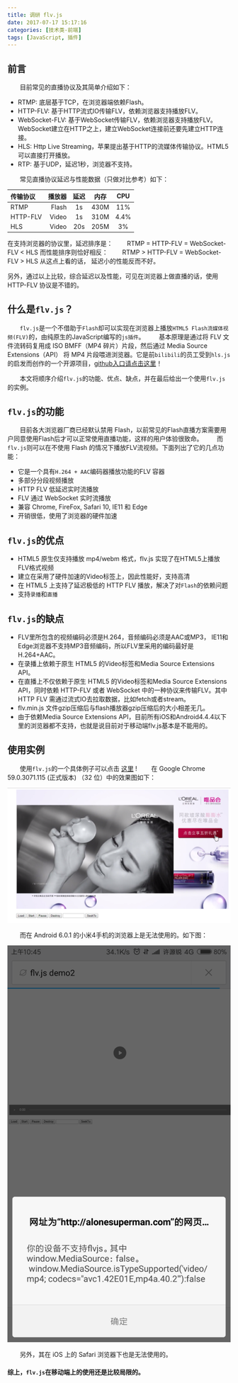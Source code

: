 ```yaml
---
title: 调研 flv.js
date: 2017-07-17 15:17:16
categories: [技术类-前端]
tags: [JavaScript, 插件]
---
```

## 前言
&emsp;&emsp;目前常见的直播协议及其简单介绍如下：
+ RTMP: 底层基于TCP，在浏览器端依赖Flash。
+ HTTP-FLV: 基于HTTP流式IO传输FLV，依赖浏览器支持播放FLV。
+ WebSocket-FLV: 基于WebSocket传输FLV，依赖浏览器支持播放FLV。WebSocket建立在HTTP之上，建立WebSocket连接前还要先建立HTTP连接。
+ HLS: Http Live Streaming，苹果提出基于HTTP的流媒体传输协议。HTML5可以直接打开播放。
+ RTP: 基于UDP，延迟1秒，浏览器不支持。

&emsp;&emsp;常见直播协议延迟与性能数据（只做对比参考）如下：

| 传输协议      |     播放器 |   延迟   |    内存   |   CPU   |
| :-------- | --------:| :------: | :------:  |  :------: |
| RTMP    |   Flash |  1s  |  430M | 11% |
| HTTP-FLV  | Video | 1s  | 310M | 4.4% |
| HLS | Video | 20s | 205M | 3% |

在支持浏览器的协议里，延迟排序是：
&emsp;&emsp;RTMP = HTTP-FLV = WebSocket-FLV < HLS
而性能排序则恰好相反：
&emsp;&emsp;RTMP > HTTP-FLV = WebSocket-FLV > HLS
从这点上看的话， 延迟小的性能反而不好。

另外，通过以上比较，综合延迟以及性能，可见在浏览器上做直播的话，使用 HTTP-FLV 协议是不错的。

## 什么是`flv.js`？
&emsp;&emsp;`flv.js`是一个不借助于`Flash`却可以实现在浏览器上播放`HTML5 Flash流媒体视频(FLV)`的，由纯原生的JavaScript编写的`js插件`。
&emsp;&emsp;基本原理是通过将 FLV 文件流转码复用成 ISO BMFF（MP4 碎片）片段，然后通过 Media Source Extensions（API） 将 MP4 片段喂进浏览器。它是前`bilibili`的员工受到`hls.js`的启发而创作的一个开源项目，[github入口请点击这里](https://github.com/Bilibili/flv.js)！

&emsp;&emsp;本文将顺序介绍`flv.js`的功能、优点、缺点，并在最后给出一个使用`flv.js`的实例。

## `flv.js`的功能
&emsp;&emsp;目前各大浏览器厂商已经默认禁用 Flash，以前常见的Flash直播方案需要用户同意使用Flash后才可以正常使用直播功能，这样的用户体验很致命。
&emsp;&emsp;而`flv.js`则可以在不使用 Flash 的情况下播放FLV流视频。下面列出了它的几点功能：
+ 它是一个具有`H.264 + AAC`编码器播放功能的FLV 容器
+ 多部分分段视频播放
+ HTTP FLV 低延迟实时流播放
+ FLV 通过 WebSocket 实时流播放
+ 兼容 Chrome, FireFox, Safari 10, IE11 和 Edge
+ 开销很低，使用了浏览器的硬件加速

## `flv.js`的优点
+ HTML5 原生仅支持播放 mp4/webm 格式，flv.js 实现了在HTML5上播放FLV格式视频
+ 建立在采用了硬件加速的Video标签上，因此性能好，支持高清
+ 在 HTML5 上支持了延迟极低的 HTTP FLV 播放，解决了对`Flash`的依赖问题
+ 支持`录播`和`直播`

## `flv.js`的缺点
+ FLV里所包含的视频编码必须是H.264，音频编码必须是AAC或MP3， IE11和Edge浏览器不支持MP3音频编码，所以FLV里采用的编码最好是H.264+AAC。
+ 在录播上依赖于原生 HTML5 的Video标签和Media Source Extensions API。
+ 在直播上不仅依赖于原生 HTML5 的Video标签和Media Source Extensions  API，同时依赖 HTTP-FLV 或者 WebSocket 中的一种协议来传输FLV。其中 HTTP FLV 需通过流式IO去拉取数据，比如fetch或者stream。
+ flv.min.js 文件gzip压缩后与flash播放器gzip压缩后的大小相差无几。
+ 由于依赖Media Source Extensions  API，目前所有iOS和Android4.4.4以下里的浏览器都不支持，也就是说目前对于移动端flv.js基本是不能用的。

## 使用实例
&emsp;&emsp;使用`flv.js`的一个具体例子可以点击  [这里](http://alonesuperman.com/show/flv/demo/) !
&emsp;&emsp;在 Google Chrome	59.0.3071.115 (正式版本) （32 位）中的效果图如下：

![chrome 下的效果图](flvjs/1.png)

&emsp;&emsp;而在 Android 6.0.1 的小米4手机的浏览器上是无法使用的。如下图：

![Android 6.0.1 小米4下浏览器的效果图](flvjs/2.png)

&emsp;&emsp;另外，其在 iOS 上的 Safari 浏览器下也是无法使用的。

#### 综上，`flv.js`在移动端上的使用还是比较局限的。